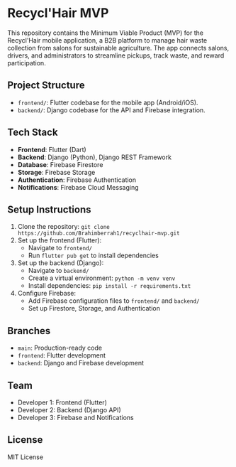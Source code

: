 # Recycl'Hair MVP

This repository contains the Minimum Viable Product (MVP) for the Recycl'Hair mobile application, a B2B platform to manage hair waste collection from salons for sustainable agriculture. The app connects salons, drivers, and administrators to streamline pickups, track waste, and reward participation.

## Project Structure
- `frontend/`: Flutter codebase for the mobile app (Android/iOS).
- `backend/`: Django codebase for the API and Firebase integration.

## Tech Stack
- **Frontend**: Flutter (Dart)
- **Backend**: Django (Python), Django REST Framework
- **Database**: Firebase Firestore
- **Storage**: Firebase Storage
- **Authentication**: Firebase Authentication
- **Notifications**: Firebase Cloud Messaging

## Setup Instructions
1. Clone the repository: `git clone https://github.com/Brahimberrah1/recyclhair-mvp.git`
2. Set up the frontend (Flutter):
   - Navigate to `frontend/`
   - Run `flutter pub get` to install dependencies
3. Set up the backend (Django):
   - Navigate to `backend/`
   - Create a virtual environment: `python -m venv venv`
   - Install dependencies: `pip install -r requirements.txt`
4. Configure Firebase:
   - Add Firebase configuration files to `frontend/` and `backend/`
   - Set up Firestore, Storage, and Authentication

## Branches
- `main`: Production-ready code
- `frontend`: Flutter development
- `backend`: Django and Firebase development

## Team
- Developer 1: Frontend (Flutter)
- Developer 2: Backend (Django API)
- Developer 3: Firebase and Notifications

## License
MIT License
